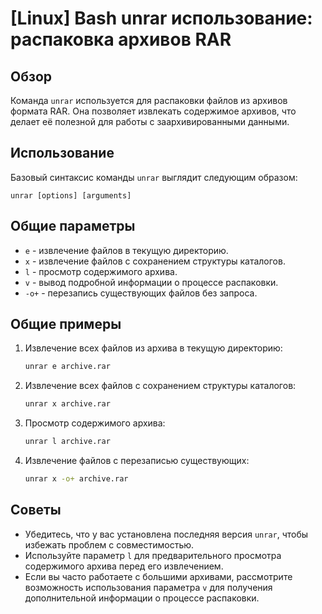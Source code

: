 # [Linux] Bash unrar использование: распаковка архивов RAR

## Обзор
Команда `unrar` используется для распаковки файлов из архивов формата RAR. Она позволяет извлекать содержимое архивов, что делает её полезной для работы с заархивированными данными.

## Использование
Базовый синтаксис команды `unrar` выглядит следующим образом:

```
unrar [options] [arguments]
```

## Общие параметры
- `e` - извлечение файлов в текущую директорию.
- `x` - извлечение файлов с сохранением структуры каталогов.
- `l` - просмотр содержимого архива.
- `v` - вывод подробной информации о процессе распаковки.
- `-o+` - перезапись существующих файлов без запроса.

## Общие примеры
1. Извлечение всех файлов из архива в текущую директорию:
   ```bash
   unrar e archive.rar
   ```

2. Извлечение всех файлов с сохранением структуры каталогов:
   ```bash
   unrar x archive.rar
   ```

3. Просмотр содержимого архива:
   ```bash
   unrar l archive.rar
   ```

4. Извлечение файлов с перезаписью существующих:
   ```bash
   unrar x -o+ archive.rar
   ```

## Советы
- Убедитесь, что у вас установлена последняя версия `unrar`, чтобы избежать проблем с совместимостью.
- Используйте параметр `l` для предварительного просмотра содержимого архива перед его извлечением.
- Если вы часто работаете с большими архивами, рассмотрите возможность использования параметра `v` для получения дополнительной информации о процессе распаковки.